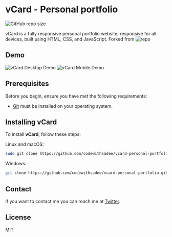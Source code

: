 # vCard - Personal portfolio

![GitHub repo size](https://img.shields.io/github/repo-size/codewithsadee/vcard-personal-portfolio)

vCard is a fully responsive personal portfolio website, responsive for all devices, built using HTML, CSS, and JavaScript.
Forked from ![repo](https://github.com/codewithsadee/vcard-personal-portfolio)
## Demo

![vCard Desktop Demo](./website-demo-image/desktop.png "Desktop Demo")
![vCard Mobile Demo](./website-demo-image/mobile.png "Mobile Demo")

## Prerequisites

Before you begin, ensure you have met the following requirements:

* [Git](https://git-scm.com/downloads "Download Git") must be installed on your operating system.

## Installing vCard

To install **vCard**, follow these steps:

Linux and macOS:

```bash
sudo git clone https://github.com/codewithsadee/vcard-personal-portfolio.git
```

Windows:

```bash
git clone https://github.com/codewithsadee/vcard-personal-portfolio.git
```

## Contact

If you want to contact me you can reach me at [Twitter](https://www.twitter.com/codewithsadee).

## License

MIT
